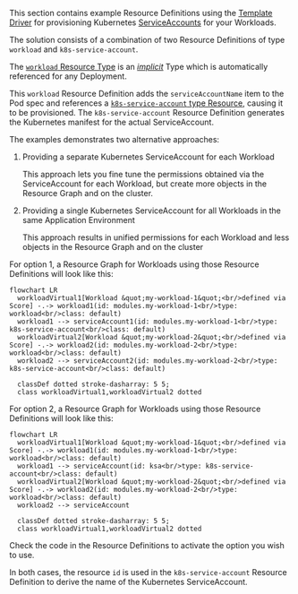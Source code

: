 This section contains example Resource Definitions using the [Template Driver](https://developer.humanitec.com/integration-and-extensions/drivers/generic-drivers/template/) for provisioning Kubernetes [ServiceAccounts](https://kubernetes.io/docs/tasks/configure-pod-container/configure-service-account/) for your Workloads.

The solution consists of a combination of two Resource Definitions of type `workload` and `k8s-service-account`.

The [`workload` Resource Type](https://developer.humanitec.com/platform-orchestrator/reference/resource-types/#workload) is an [_implicit_](https://developer.humanitec.com/platform-orchestrator/reference/resource-types/#resource-type-use) Type which is automatically referenced for any Deployment.

This `workload` Resource Definition adds the `serviceAccountName` item to the Pod spec and references a [`k8s-service-account` type Resource](https://developer.humanitec.com/platform-orchestrator/reference/resource-types/#k8s-service-account), causing it to be provisioned. The `k8s-service-account` Resource Definition generates the Kubernetes manifest for the actual ServiceAccount.

The examples demonstrates two alternative approaches:

1. Providing a separate Kubernetes ServiceAccount for each Workload

    This approach lets you fine tune the permissions obtained via the ServiceAccount for each Workload, but create more objects in the Resource Graph and on the cluster.

2. Providing a single Kubernetes ServiceAccount for all Workloads in the same Application Environment

    This approach results in unified permissions for each Workload and less objects in the Resource Graph and on the cluster

For option 1, a Resource Graph for Workloads using those Resource Definitions will look like this:

```mermaid
flowchart LR
  workloadVirtual1[Workload &quot;my-workload-1&quot;<br/>defined via Score] -.-> workload1(id: modules.my-workload-1<br/>type: workload<br/>class: default)
  workload1 --> serviceAccount1(id: modules.my-workload-1<br/>type: k8s-service-account<br/>class: default)
  workloadVirtual2[Workload &quot;my-workload-2&quot;<br/>defined via Score] -.-> workload2(id: modules.my-workload-2<br/>type: workload<br/>class: default)
  workload2 --> serviceAccount2(id: modules.my-workload-2<br/>type: k8s-service-account<br/>class: default)

  classDef dotted stroke-dasharray: 5 5;
  class workloadVirtual1,workloadVirtual2 dotted
```

For option 2, a Resource Graph for Workloads using those Resource Definitions will look like this:

```mermaid
flowchart LR
  workloadVirtual1[Workload &quot;my-workload-1&quot;<br/>defined via Score] -.-> workload1(id: modules.my-workload-1<br/>type: workload<br/>class: default)
  workload1 --> serviceAccount(id: ksa<br/>type: k8s-service-account<br/>class: default)
  workloadVirtual2[Workload &quot;my-workload-2&quot;<br/>defined via Score] -.-> workload2(id: modules.my-workload-2<br/>type: workload<br/>class: default)
  workload2 --> serviceAccount

  classDef dotted stroke-dasharray: 5 5;
  class workloadVirtual1,workloadVirtual2 dotted
```

Check the code in the Resource Definitions to activate the option you wish to use.

In both cases, the resource `id` is used in the `k8s-service-account` Resource Definition to derive the name of the Kubernetes ServiceAccount.